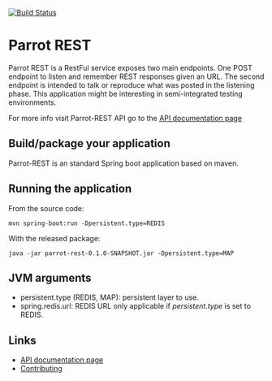 [![Build Status](http://circleci-badges-max.herokuapp.com/img/:owner/:repo/:branch)](https://circleci.com/gh/:owner/:repo/tree/:branch)

# Parrot REST

Parrot REST is a RestFul service exposes two main endpoints. One POST endpoint to listen and remember REST responses given an URL. The second endpoint is intended to talk or reproduce what was posted in the listening phase. This application might be interesting in semi-integrated testing environments.

For more info visit Parrot-REST API go to the [API documentation page](https://davidgamez.github.io/parrot-rest/release/api-guide.html)

## Build/package your application
Parrot-REST is an standard Spring boot application based on maven.

## Running the application
From the source code:

```
mvn spring-boot:run -Dpersistent.type=REDIS
```
With the released package:

```
java -jar parrot-rest-0.1.0-SNAPSHOT.jar -Dpersistent.type=MAP
```

## JVM arguments
 - persistent.type (REDIS, MAP): persistent layer to use.
 - spring.redis.url: REDIS URL only applicable if _persistent.type_ is set to REDIS.
 
## Links
- [API documentation page](https://davidgamez.github.io/parrot-rest/release/api-guide.html)
- [Contributing](https://github.com/davidgamez/parrot-rest/blob/master/docs/CONTRIBUTING.md)
 
